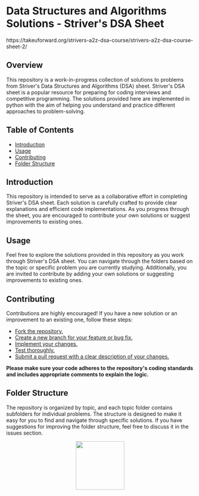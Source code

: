 <h1>Data Structures and Algorithms Solutions - Striver's DSA Sheet</h1>
https://takeuforward.org/strivers-a2z-dsa-course/strivers-a2z-dsa-course-sheet-2/

<h2>Overview</h2>
<p>This repository is a work-in-progress collection of solutions to problems from Striver's Data Structures and Algorithms (DSA) sheet. Striver's DSA sheet is a popular resource for preparing for coding interviews and competitive programming. The solutions provided here are implemented in python with the aim of helping you understand and practice different approaches to problem-solving.</p>
<h2>Table of Contents</h2>

<ul>
  <li><a href="#introduction">Introduction</a></li>
  <li><a href="#usage">Usage</a></li>
  <li><a href="#contributing">Contributing</a></li>
  <li><a href="#folder-structure">Folder Structure</a></li>
</ul>

<h2 id="introduction">Introduction</h2>
<p>This repository is intended to serve as a collaborative effort in completing Striver's DSA sheet. Each solution is carefully crafted to provide clear explanations and efficient code implementations. As you progress through the sheet, you are encouraged to contribute your own solutions or suggest improvements to existing ones.</p>

<h2 id="usage">Usage</h2>
<p>Feel free to explore the solutions provided in this repository as you work through Striver's DSA sheet. You can navigate through the folders based on the topic or specific problem you are currently studying. Additionally, you are invited to contribute by adding your own solutions or suggesting improvements to existing ones.</p>

<h2 id="contributing">Contributing</h2>
<p>Contributions are highly encouraged! If you have a new solution or an improvement to an existing one, follow these steps:</p>
<ul>
  <li><a href="#fork-repo">Fork the repository.</a></li>
  <li><a href="#create-branch">Create a new branch for your feature or bug fix.</a></li>
  <li><a href="#implement-changes">Implement your changes.</a></li>
  <li><a href="#test-thoroughly">Test thoroughly.</a></li>
  <li><a href="#submit-pr">Submit a pull request with a clear description of your changes.</a></li>
</ul>
<p><strong>Please make sure your code adheres to the repository's coding standards and includes appropriate comments to explain the logic.</strong></p>

<h2 id="folder-structure">Folder Structure</h2>
<p>The repository is organized by topic, and each topic folder contains subfolders for individual problems. The structure is designed to make it easy for you to find and navigate through specific solutions. If you have suggestions for improving the folder structure, feel free to discuss it in the issues section.</p>
<div align="center">
  <img src="https://media4.giphy.com/media/fwbZnTftCXVocKzfxR/200.webp?cid=ecf05e479eulmvsv70s5esvv0nfsqvep5zoob9jdm64sc87k&ep=v1_gifs_search&rid=200.webp&ct=g" width="130"/>
</div>

